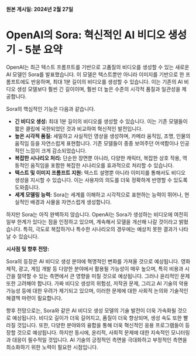 **원본 게시일: 2024년 2월 27일**

# OpenAI의 Sora: 혁신적인 AI 비디오 생성기 - 5분 요약

OpenAI는 최근 텍스트 프롬프트를 기반으로 고품질의 비디오를 생성할 수 있는 새로운 AI 모델인 Sora를 발표했습니다.  이 모델은 텍스트뿐만 아니라 이미지를 기반으로 한 프롬프트에도 반응하며, 최대 1분 길이의 비디오를 생성할 수 있습니다.  이는 기존의 AI 비디오 생성 모델보다 훨씬 긴 길이이며,  훨씬 더 높은 수준의 시각적 품질과 일관성을 제공합니다.

Sora의 핵심적인 기능은 다음과 같습니다.

* **긴 비디오 생성:** 최대 1분 길이의 비디오를 생성할 수 있습니다.  이는 기존 모델들이 짧은 클립에 국한되었던 것과 비교하여 혁신적인 발전입니다.
* **높은 시각적 품질:**  세밀하고 사실적인 영상을 생성하며,  카메라 움직임, 조명, 인물의 움직임 등을 자연스럽게 표현합니다.  기존 모델들이 종종 보여주던 어색함이나 인공적인 느낌이 크게 감소되었습니다.
* **복잡한 시나리오 처리:** 단순한 장면뿐 아니라, 다양한 캐릭터, 복잡한 상호 작용, 역동적인 움직임을 포함한 복잡한 시나리오를 효과적으로 처리할 수 있습니다.
* **텍스트 및 이미지 프롬프트 지원:** 텍스트 설명뿐 아니라 이미지를 통해서도 비디오 생성을 지시할 수 있습니다.  이는 사용자의 의도를 더욱 정확하게 반영할 수 있도록 도와줍니다.
* **세계 모델링 능력:**  Sora는 세계를 이해하고 시각적으로 표현하는 능력이 뛰어나,  현실적인 배경과 사물을 자연스럽게 생성합니다.


하지만 Sora는 아직 완벽하지 않습니다.  OpenAI는 Sora가 생성하는 비디오에 여전히 일부 한계가 있다는 점을 인정하고 있으며,  계속해서 모델을 개선해 나갈 것이라고 밝혔습니다.  특히,  극도로 복잡하거나 특수한 시나리오의 경우에는 예상치 못한 결과가 나타날 수 있습니다.


**시사점 및 향후 전망:**

Sora의 등장은 AI 비디오 생성 분야에 혁명적인 변화를 가져올 것으로 예상됩니다.  영화 제작, 광고, 게임 개발 등 다양한 분야에서 활용될 가능성이 매우 높으며,  특히 비용과 시간을 절약할 수 있는 측면에서 큰 영향을 미칠 것으로 예상됩니다.  그러나 윤리적인 문제 또한 고려해야 합니다.  가짜 비디오 생성의 위험성, 저작권 문제, 그리고 AI 기술의 악용 가능성 등에 대한 우려가 제기되고 있으며,  이러한 문제에 대한 사회적 논의와 기술적인 해결책 마련이 필요합니다.

향후 전망으로는,  Sora와 같은 AI 비디오 생성 모델의 기술 발전이 더욱 가속화될 것으로 예상됩니다.  비디오 길이가 더욱 길어지고,  품질이 더욱 향상되며,  생성 속도 또한 빨라질 것입니다.  또한,  다양한 분야와의 융합을 통해 더욱 혁신적인 응용 프로그램들이 등장할 것으로 예상됩니다.  하지만 동시에,  윤리적, 사회적 문제에 대한 지속적인 모니터링과 대응이 필수적일 것입니다.  AI 기술의 긍정적인 측면을 극대화하고 부정적인 측면을 최소화하기 위한 노력이 필요한 시점입니다.